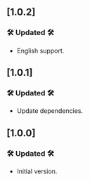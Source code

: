 ## [1.0.2]

### 🛠️ Updated 🛠️

* English support.

## [1.0.1]

### 🛠️ Updated 🛠️

* Update dependencies.

## [1.0.0]

### 🛠️ Updated 🛠️
* Initial version.